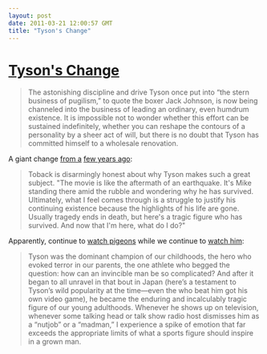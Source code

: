 ```yaml
---
layout: post
date: 2011-03-21 12:00:57 GMT
title: "Tyson's Change"
---
```

# [Tyson's Change](ttp://www.nytimes.com/2011/03/20/magazine/mag-20Tyson-t.html?_r=1&hp=&pagewanted=all)

> The astonishing discipline and drive Tyson once put into “the stern business of pugilism,” to quote the boxer Jack Johnson, is now being channeled into the business of leading an ordinary, even humdrum existence. It is impossible not to wonder whether this effort can be sustained indefinitely, whether you can reshape the contours of a personality by a sheer act of will, but there is no doubt that Tyson has committed himself to a wholesale renovation.



A giant change [from a](http://www.dannywills.com/miketyson) [few years ago](http://www.guardian.co.uk/sport/2009/mar/21/mike-tyson-interview-boxing):



> Toback is disarmingly honest about why Tyson makes such a great subject. "The movie is like the aftermath of an earthquake. It's Mike standing there amid the rubble and wondering why he has survived. Ultimately, what I feel comes through is a struggle to justify his continuing existence because the highlights of his life are gone. Usually tragedy ends in death, but here's a tragic figure who has survived. And now that I'm here, what do I do?"



Apparently, continue to [watch pigeons][2] while we continue to [watch him][3]:



> Tyson was the dominant champion of our childhoods, the hero who evoked terror in our parents, the one athlete who begged the question: how can an invincible man be so complicated? And after it began to all unravel in that bout in Japan (here’s a testament to Tyson’s wild popularity at the time—even the who beat him got his own video game), he became the enduring and incalculably tragic figure of our young adulthoods. Whenever he shows up on television, whenever some talking head or talk show radio host dismisses him as a “nutjob” or a “madman,” I experience a spike of emotion that far exceeds the appropriate limits of what a sports figure should inspire in a grown man. 



[2]: http://sportsillustrated.cnn.com/multimedia/photo_gallery/1103/mike.tyson.pigeons/content.9.html

[3]: http://freerashad.blogspot.com/2010/08/this-is-first-part-of-multi-part-essay.html
